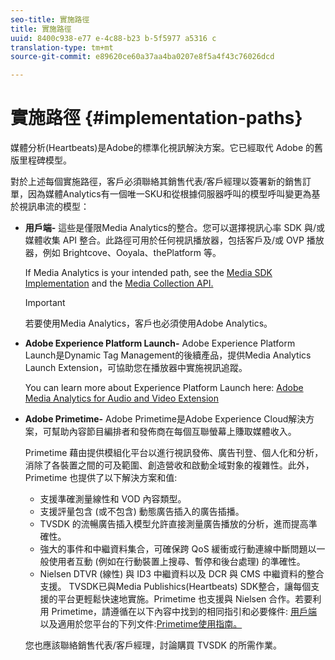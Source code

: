 ```yaml
---
seo-title: 實施路徑
title: 實施路徑
uuid: 8400c938-e77 e-4c88-b23 b-5f5977 a5316 c
translation-type: tm+mt
source-git-commit: e89620ce60a37aa4ba0207e8f5a4f43c76026dcd

---
```



# 實施路徑 {#implementation-paths}

媒體分析(Heartbeats)是Adobe的標準化視訊解決方案。它已經取代 Adobe 的舊版里程碑模型。

對於上述每個實施路徑，客戶必須聯絡其銷售代表/客戶經理以簽署新的銷售訂單，因為媒體Analytics有一個唯一SKU和從根據伺服器呼叫的模型呼叫變更為基於視訊串流的模型：

* **用戶端-** 這些是僅限Media Analytics的整合。您可以選擇視訊心率 SDK 與/或媒體收集 API 整合。此路徑可用於任何視訊播放器，包括客戶及/或 OVP 播放器，例如 Brightcove、Ooyala、thePlatform 等。

   If Media Analytics is your intended path, see the [Media SDK Implementation](/help/sdk-implement/setup/setup-overview.md) and the [Media Collection API.](/help/media-collection-api/mc-api-overview.md)

   >[!IMPORTANT]
   >
   >若要使用Media Analytics，客戶也必須使用Adobe Analytics。

* **Adobe Experience Platform Launch-** Adobe Experience Platform Launch是Dynamic Tag Management的後續產品，提供Media Analytics Launch Extension，可協助您在播放器中實施視訊追蹤。

   You can learn more about Experience Platform Launch here: [Adobe Media Analytics for Audio and Video Extension](https://docs.adobelaunch.com/extension-reference/web/adobe-media-analytics-for-audio-and-video-extension)
* **Adobe Primetime-** Adobe Primetime是Adobe Experience Cloud解決方案，可幫助內容節目編排者和發佈商在每個互聯螢幕上賺取媒體收入。

   Primetime 藉由提供模組化平台以進行視訊發佈、廣告刊登、個人化和分析，消除了各裝置之間的可及範圍、創造營收和啟動全域對象的複雜性。此外，Primetime 也提供了以下解決方案和值:

   * 支援準確測量線性和 VOD 內容類型。
   * 支援評量包含 (或不包含) 動態廣告插入的廣告插播。
   * TVSDK 的流暢廣告插入模型允許直接測量廣告播放的分析，進而提高準確性。
   * 強大的事件和中繼資料集合，可確保跨 QoS 緩衝或行動連線中斷問題以一般使用者互動 (例如在行動裝置上搜尋、暫停和後台處理) 的準確性。
   * Nielsen DTVR (線性) 與 ID3 中繼資料以及 DCR 與 CMS 中繼資料的整合支援。
   TVSDK已與Media Publishics(Heartbeats) SDK整合，讓每個支援的平台更輕鬆快速地實施。Primetime 也支援與 Nielsen 合作。若要利用 Primetime，請遵循在以下內容中找到的相同指引和必要條件: [用戶端](/help/intro-to-ava/implementation-paths/client-side-path.md)以及適用於您平台的下列文件:[Primetime使用指南。](https://helpx.adobe.com/primetime/user-guide.html)

   您也應該聯絡銷售代表/客戶經理，討論購買 TVSDK 的所需作業。
